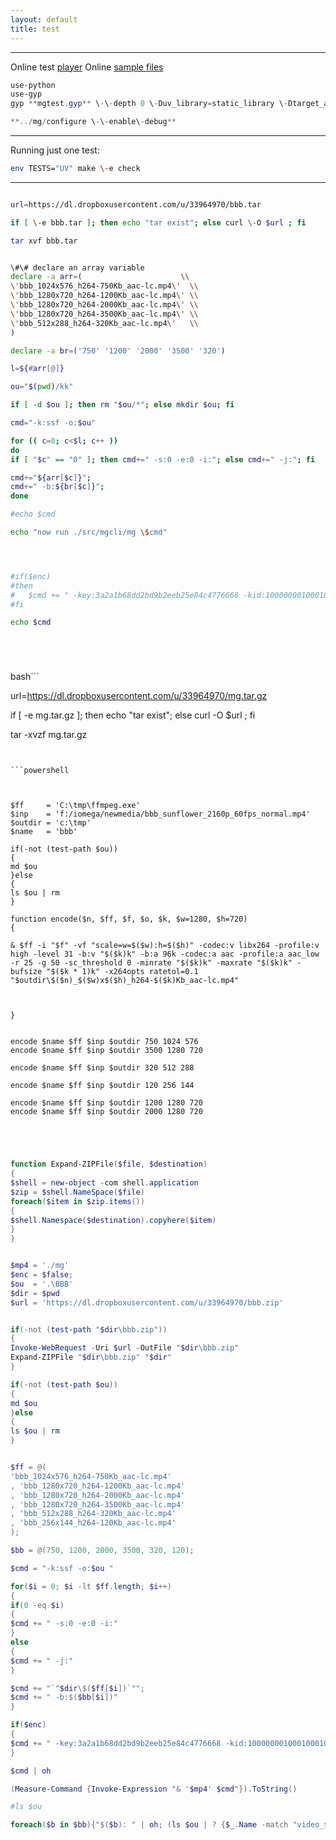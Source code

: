 ```yaml
---
layout: default
title: test
---
```


----------

[PLAY]: https://cdn.rawgit.com/mediagoom/Play/v0.0.3/index.html?src=https://cdn.rawgit.com/mediagoom/Play/v0.0.2/bb "Media Goom Sample Player"

[TAR]: https://dl.dropboxusercontent.com/u/33964970/bbb.tar "sample files"

Online test [player][PLAY]
Online [sample files][TAR] 


```powershell
use-python
use-gyp
gyp **mgtest.gyp** \-\-depth 0 \-Duv_library=static_library \-Dtarget_arch=ia32 \-I../deps/libuv/common.gypi

**../mg/configure \-\-enable\-debug**
```

----------

Running just one test:

```bash
env TESTS="UV" make \-e check
```

----------
```bash

url=https://dl.dropboxusercontent.com/u/33964970/bbb.tar

if [ \-e bbb.tar ]; then echo "tar exist"; else curl \-O $url ; fi

tar xvf bbb.tar 


\#\# declare an array variable
declare -a arr=(                      \\
\'bbb_1024x576_h264-750Kb_aac-lc.mp4\'  \\
\'bbb_1280x720_h264-1200Kb_aac-lc.mp4\' \\
\'bbb_1280x720_h264-2000Kb_aac-lc.mp4\' \\
\'bbb_1280x720_h264-3500Kb_aac-lc.mp4\' \\
\'bbb_512x288_h264-320Kb_aac-lc.mp4\'   \\
)

declare -a br=('750' '1200' '2000' '3500' '320')

l=${#arr[@]}

ou="$(pwd)/kk"

if [ -d $ou ]; then rm "$ou/*"; else mkdir $ou; fi

cmd="-k:ssf -o:$ou"

for (( c=0; c<$l; c++ ))
do  
if [ "$c" == "0" ]; then cmd+=" -s:0 -e:0 -i:"; else cmd+=" -j:"; fi

cmd+="${arr[$c]}";
cmd+=" -b:${br[$c]}";
done

#echo $cmd

echo "now run ./src/mgcli/mg \$cmd"




#if($enc)
#then
#	$cmd += " -key:3a2a1b68dd2bd9b2eeb25e84c4776668 -kid:10000000100010001000100000000001 `"-playreadyurl:http://playready.directtaps.net/pr/svc/rightsmanager.asmx?PlayRight=1&amp;UseSimpleNonPersistentLicense=1`" -senc_flags:0  -clearkey:true"
#fi

echo $cmd






```

bash```

url=https://dl.dropboxusercontent.com/u/33964970/mg.tar.gz

if [ -e mg.tar.gz ]; then echo "tar exist"; else curl -O $url ; fi

tar -xvzf mg.tar.gz

```


```powershell



$ff     = 'C:\tmp\ffmpeg.exe'
$inp    = 'f:/iomega/newmedia/bbb_sunflower_2160p_60fps_normal.mp4'
$outdir = 'c:\tmp'
$name   = 'bbb'

if(-not (test-path $ou))
{
md $ou
}else
{
ls $ou | rm
}

function encode($n, $ff, $f, $o, $k, $w=1280, $h=720)
{

& $ff -i "$f" -vf "scale=w=$($w):h=$($h)" -codec:v libx264 -profile:v high -level 31 -b:v "$($k)k" -b:a 96k -codec:a aac -profile:a aac_low -r 25 -g 50 -sc_threshold 0 -minrate "$($k)k" -maxrate "$($k)k" -bufsize "$($k * 1)k" -x264opts ratetol=0.1 "$outdir\$($n)_$($w)x$($h)_h264-$($k)Kb_aac-lc.mp4"



}


encode $name $ff $inp $outdir 750 1024 576
encode $name $ff $inp $outdir 3500 1280 720

encode $name $ff $inp $outdir 320 512 288

encode $name $ff $inp $outdir 120 256 144

encode $name $ff $inp $outdir 1200 1280 720
encode $name $ff $inp $outdir 2000 1280 720



```

```powershell


function Expand-ZIPFile($file, $destination)
{
$shell = new-object -com shell.application
$zip = $shell.NameSpace($file)
foreach($item in $zip.items())
{
$shell.Namespace($destination).copyhere($item)
}
}


$mp4 = './mg'
$enc = $false;
$ou  = '.\BBB'
$dir = $pwd
$url = 'https://dl.dropboxusercontent.com/u/33964970/bbb.zip'


if(-not (test-path "$dir\bbb.zip"))
{
Invoke-WebRequest -Uri $url -OutFile "$dir\bbb.zip"
Expand-ZIPFile "$dir\bbb.zip" "$dir"
}

if(-not (test-path $ou))
{
md $ou
}else
{
ls $ou | rm
}


$ff = @(
'bbb_1024x576_h264-750Kb_aac-lc.mp4'
, 'bbb_1280x720_h264-1200Kb_aac-lc.mp4' 
, 'bbb_1280x720_h264-2000Kb_aac-lc.mp4' 
, 'bbb_1280x720_h264-3500Kb_aac-lc.mp4'
, 'bbb_512x288_h264-320Kb_aac-lc.mp4'
, 'bbb_256x144_h264-120Kb_aac-lc.mp4'
);

$bb = @(750, 1200, 2000, 3500, 320, 120); 

$cmd = "-k:ssf -o:$ou "

for($i = 0; $i -lt $ff.length; $i++)
{
if(0 -eq $i)
{
$cmd += " -s:0 -e:0 -i:"
}
else
{
$cmd += " -j:"
}

$cmd += "`"$dir\$($ff[$i])`"";
$cmd += " -b:$($bb[$i])"
}

if($enc)
{
$cmd += " -key:3a2a1b68dd2bd9b2eeb25e84c4776668 -kid:10000000100010001000100000000001 `"-playreadyurl:http://playready.directtaps.net/pr/svc/rightsmanager.asmx?PlayRight=1&amp;UseSimpleNonPersistentLicense=1`" -senc_flags:0  -clearkey:true"
}

$cmd | oh

(Measure-Command {Invoke-Expression "& '$mp4' $cmd"}).ToString()

#ls $ou

foreach($b in $bb){"$($b): " | oh; (ls $ou | ? {$_.Name -match "video_$($b)000_"} | measure-object -maximum -property 'length').maximum / 2 * 8 / 1024}

```



